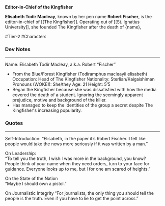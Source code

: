**Editor-in-Chief of the Kingfisher**

**Elisabeth Todir Macleay**, known by her pen name **Robert Fischer**, is the editor-in-chief of [[The Kingfisher]]. Operating out of [[St. Ignatius University]], she founded The Kingfisher after the death of {name},

#Tier-2 #Characters 

### Dev Notes
---
Name: Elisabeth Todir Macleay, a.k.a. Robert “Fischer”
- From the Blue/Forest Kingfisher (Todiramphus macleayii elisabeth)
Occupation: Head of The Kingfisher
Nationality: Sterlian/Kaigaishiman
Pronouns (WOKE!): She/they
Age: 21
Height: 5’5
- Began the Kingfisher because she was dissatisfied with how the media covered the death of a student. Ignoring the seemingly apparent prejudice, motive and background of the killer.
- Has managed to keep the identities of the group a secret despite The Kingfisher's increasing popularity.
### Quotes
---
Self-Introduction:
“Elisabeth, in the paper it’s Robert Fischer. I felt like people would take the news more seriously if it was written by a man.”  

On Leadership:  
“To tell you the truth, I wish I was more in the background, you know? People think of your name when they need orders, turn to your face for guidance. Everyone looks up to me, but I for one am scared of heights.”  

On the State of the Nation  
“Maybe I should own a pistol.”

On Journalistic Integrity
“For journalists, the only thing you should tell the people is the truth. Even if you have to lie to get the point across.”